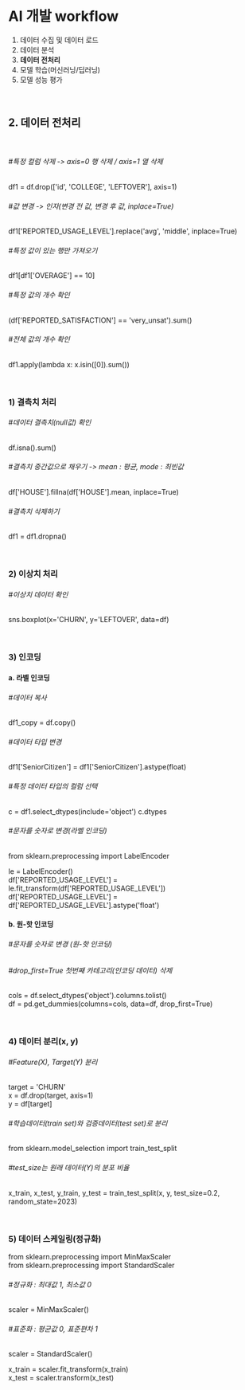 # AI 개발 workflow
1. 데이터 수집 및 데이터 로드
2. 데이터 분석
3. __데이터 전처리__
4. 모델 학습(머신러닝/딥러닝)
5. 모델 성능 평가

<br/>

## 2. 데이터 전처리

<br/>

###### #특정 컬럼 삭제 -> axis=0 행 삭제 / axis=1 열 삭제
df1 = df.drop(['id', 'COLLEGE', 'LEFTOVER'], axis=1)

###### #값 변경 -> 인자(변경 전 값, 변경 후 값, inplace=True)
df1['REPORTED_USAGE_LEVEL'].replace('avg', 'middle', inplace=True)

###### #특정 값이 있는 행만 가져오기
df1[df1['OVERAGE'] == 10]

###### #특정 값의 개수 확인
(df['REPORTED_SATISFACTION'] == 'very_unsat').sum()

###### #전체 값의 개수 확인
df1.apply(lambda x: x.isin([0]).sum())

<br/>

### 1) 결측치 처리

###### #데이터 결측치(null값) 확인
df.isna().sum()

###### #결측치 중간값으로 채우기 -> mean : 평균, mode : 최빈값
df['HOUSE'].fillna(df['HOUSE'].mean, inplace=True)

###### #결측치 삭제하기
df1 = df1.dropna()

<br/>

### 2) 이상치 처리

###### #이상치 데이터 확인
sns.boxplot(x='CHURN', y='LEFTOVER', data=df)

<br/>

### 3) 인코딩

#### a. 라벨 인코딩

###### #데이터 복사
df1_copy = df.copy()

###### #데이터 타입 변경
df1['SeniorCitizen'] = df1['SeniorCitizen'].astype(float)

###### #특정 데이터 타입의 컬럼 선택
c = df1.select_dtypes(include='object')
c.dtypes

###### #문자를 숫자로 변경(라벨 인코딩)
from sklearn.preprocessing import LabelEncoder   

le = LabelEncoder()   
df['REPORTED_USAGE_LEVEL'] = le.fit_transform(df['REPORTED_USAGE_LEVEL'])   
df['REPORTED_USAGE_LEVEL'] = df['REPORTED_USAGE_LEVEL'].astype('float')   


#### b. 원-핫 인코딩

###### #문자를 숫자로 변경 (원-핫 인코딩)
###### #drop_first=True  첫번째 카테고리(인코딩 데이터) 삭제
cols = df.select_dtypes('object').columns.tolist()   
df = pd.get_dummies(columns=cols, data=df, drop_first=True)   

<br/>

### 4) 데이터 분리(x, y)

###### #Feature(X), Target(Y) 분리
target = 'CHURN'   
x = df.drop(target, axis=1)   
y = df[target]   

###### #학습데이터(train set)와 검증데이터(test set)로 분리
from sklearn.model_selection import train_test_split   
###### #test_size는 원래 데이터(Y)의 분포 비율
x_train, x_test, y_train, y_test = train_test_split(x, y, test_size=0.2, random_state=2023)   

<br/>

### 5) 데이터 스케일링(정규화)

from sklearn.preprocessing import MinMaxScaler   
from sklearn.preprocessing import StandardScaler   

###### #정규화 : 최대값 1, 최소값 0
scaler = MinMaxScaler()   
###### #표준화 : 평균값 0, 표준편차 1
scaler = StandardScaler()   

x_train = scaler.fit_transform(x_train)   
x_test = scaler.transform(x_test)   
